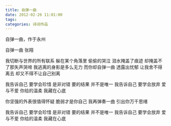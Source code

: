 ```yaml
---
title: 自弹一曲
date: 2012-02-26 11:01:00
tags:
categories: 诗词作品
---
```


自弹一曲，作于永州

<!-- more -->

<p class="poem">
自弹一曲
张翔

我切断与世界的所有联系
躲在某个角落里
偷偷的哭泣
泪水掩盖了痕迹
却掩盖不了那失声哭啼
我逃离的身影是多么无力
而你却自弹一曲
透露出忧郁
让我舍不得离去
却又不得不让自己别离

我告诉自己 要学会珍惜
是非对错 要的结果
并不是唯一
我告诉自己 要学会放弃
爱与不爱 你给的温柔
我藏在心底

你坚强的外表很值得怀疑
脆弱才是你自己
我再弹奏一曲
引出你万千思绪

我告诉自己 要学会珍惜
是非对错 要的结果
并不是唯一
我告诉自己 要学会放弃
爱与不爱 你给的温柔
我藏在心底

</p>
